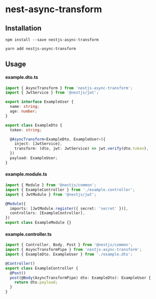 # nest-async-transform

## Installation
`npm install --save nestjs-async-transform`

`yarn add nestjs-async-transform`

## Usage
#### example.dto.ts
```Typescript
import { AsyncTransform } from 'nestjs-async-transform';
import { JwtService } from '@nestjs/jwt';

export interface ExampleUser {
  name: string;
  age: number;
}

export class ExampleDto {
  token: string;

  @AsyncTransform<ExampleDto, ExampleUser>({
    inject: [JwtService],
    transform: (dto, jwt: JwtService) => jwt.verify(dto.token),
  })
  payload: ExampleUser;
}
```

#### example.module.ts
```Typescript
import { Module } from '@nestjs/common';
import { ExampleController } from './example.controller';
import { JwtModule } from '@nestjs/jwt';

@Module({
  imports: [JwtModule.register({ secret: 'secret' })],
  controllers: [ExampleController],
})
export class ExampleModule {}
```

#### example.controller.ts
```Typescript
import { Controller, Body, Post } from '@nestjs/common';
import { AsyncTransformPipe } from 'nestjs-async-transform';
import { ExampleDto, ExampleUser } from './example.dto';

@Controller()
export class ExampleController {
  @Post()
  post(@Body(AsyncTransformPipe) dto: ExampleDto): ExampleUser {
    return dto.payload;
  }
}
```
